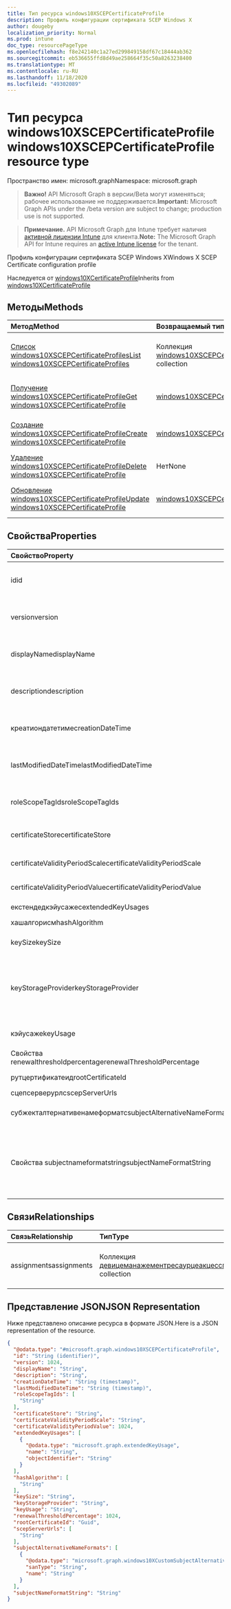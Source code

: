 ```yaml
---
title: Тип ресурса windows10XSCEPCertificateProfile
description: Профиль конфигурации сертификата SCEP Windows X
author: dougeby
localization_priority: Normal
ms.prod: intune
doc_type: resourcePageType
ms.openlocfilehash: f8e242140c1a27ed299849158df67c18444ab362
ms.sourcegitcommit: eb536655ffd8d49ae258664f35c50a8263238400
ms.translationtype: MT
ms.contentlocale: ru-RU
ms.lasthandoff: 11/18/2020
ms.locfileid: "49302089"
---
```

# <a name="windows10xscepcertificateprofile-resource-type"></a><span data-ttu-id="574bf-103">Тип ресурса windows10XSCEPCertificateProfile</span><span class="sxs-lookup"><span data-stu-id="574bf-103">windows10XSCEPCertificateProfile resource type</span></span>

<span data-ttu-id="574bf-104">Пространство имен: microsoft.graph</span><span class="sxs-lookup"><span data-stu-id="574bf-104">Namespace: microsoft.graph</span></span>

> <span data-ttu-id="574bf-105">**Важно!** API Microsoft Graph в версии/Beta могут изменяться; рабочее использование не поддерживается.</span><span class="sxs-lookup"><span data-stu-id="574bf-105">**Important:** Microsoft Graph APIs under the /beta version are subject to change; production use is not supported.</span></span>

> <span data-ttu-id="574bf-106">**Примечание.** API Microsoft Graph для Intune требует наличия [активной лицензии Intune](https://go.microsoft.com/fwlink/?linkid=839381) для клиента.</span><span class="sxs-lookup"><span data-stu-id="574bf-106">**Note:** The Microsoft Graph API for Intune requires an [active Intune license](https://go.microsoft.com/fwlink/?linkid=839381) for the tenant.</span></span>

<span data-ttu-id="574bf-107">Профиль конфигурации сертификата SCEP Windows X</span><span class="sxs-lookup"><span data-stu-id="574bf-107">Windows X SCEP Certificate configuration profile</span></span>


<span data-ttu-id="574bf-108">Наследуется от [windows10XCertificateProfile](../resources/intune-rapolicy-windows10xcertificateprofile.md)</span><span class="sxs-lookup"><span data-stu-id="574bf-108">Inherits from [windows10XCertificateProfile](../resources/intune-rapolicy-windows10xcertificateprofile.md)</span></span>

## <a name="methods"></a><span data-ttu-id="574bf-109">Методы</span><span class="sxs-lookup"><span data-stu-id="574bf-109">Methods</span></span>
|<span data-ttu-id="574bf-110">Метод</span><span class="sxs-lookup"><span data-stu-id="574bf-110">Method</span></span>|<span data-ttu-id="574bf-111">Возвращаемый тип</span><span class="sxs-lookup"><span data-stu-id="574bf-111">Return Type</span></span>|<span data-ttu-id="574bf-112">Описание</span><span class="sxs-lookup"><span data-stu-id="574bf-112">Description</span></span>|
|:---|:---|:---|
|[<span data-ttu-id="574bf-113">Список windows10XSCEPCertificateProfiles</span><span class="sxs-lookup"><span data-stu-id="574bf-113">List windows10XSCEPCertificateProfiles</span></span>](../api/intune-rapolicy-windows10xscepcertificateprofile-list.md)|<span data-ttu-id="574bf-114">Коллекция [windows10XSCEPCertificateProfile](../resources/intune-rapolicy-windows10xscepcertificateprofile.md)</span><span class="sxs-lookup"><span data-stu-id="574bf-114">[windows10XSCEPCertificateProfile](../resources/intune-rapolicy-windows10xscepcertificateprofile.md) collection</span></span>|<span data-ttu-id="574bf-115">Список свойств и связей объектов [windows10XSCEPCertificateProfile](../resources/intune-rapolicy-windows10xscepcertificateprofile.md) .</span><span class="sxs-lookup"><span data-stu-id="574bf-115">List properties and relationships of the [windows10XSCEPCertificateProfile](../resources/intune-rapolicy-windows10xscepcertificateprofile.md) objects.</span></span>|
|[<span data-ttu-id="574bf-116">Получение windows10XSCEPCertificateProfile</span><span class="sxs-lookup"><span data-stu-id="574bf-116">Get windows10XSCEPCertificateProfile</span></span>](../api/intune-rapolicy-windows10xscepcertificateprofile-get.md)|[<span data-ttu-id="574bf-117">windows10XSCEPCertificateProfile</span><span class="sxs-lookup"><span data-stu-id="574bf-117">windows10XSCEPCertificateProfile</span></span>](../resources/intune-rapolicy-windows10xscepcertificateprofile.md)|<span data-ttu-id="574bf-118">Чтение свойств и связей объекта [windows10XSCEPCertificateProfile](../resources/intune-rapolicy-windows10xscepcertificateprofile.md) .</span><span class="sxs-lookup"><span data-stu-id="574bf-118">Read properties and relationships of the [windows10XSCEPCertificateProfile](../resources/intune-rapolicy-windows10xscepcertificateprofile.md) object.</span></span>|
|[<span data-ttu-id="574bf-119">Создание windows10XSCEPCertificateProfile</span><span class="sxs-lookup"><span data-stu-id="574bf-119">Create windows10XSCEPCertificateProfile</span></span>](../api/intune-rapolicy-windows10xscepcertificateprofile-create.md)|[<span data-ttu-id="574bf-120">windows10XSCEPCertificateProfile</span><span class="sxs-lookup"><span data-stu-id="574bf-120">windows10XSCEPCertificateProfile</span></span>](../resources/intune-rapolicy-windows10xscepcertificateprofile.md)|<span data-ttu-id="574bf-121">Создание нового объекта [windows10XSCEPCertificateProfile](../resources/intune-rapolicy-windows10xscepcertificateprofile.md) .</span><span class="sxs-lookup"><span data-stu-id="574bf-121">Create a new [windows10XSCEPCertificateProfile](../resources/intune-rapolicy-windows10xscepcertificateprofile.md) object.</span></span>|
|[<span data-ttu-id="574bf-122">Удаление windows10XSCEPCertificateProfile</span><span class="sxs-lookup"><span data-stu-id="574bf-122">Delete windows10XSCEPCertificateProfile</span></span>](../api/intune-rapolicy-windows10xscepcertificateprofile-delete.md)|<span data-ttu-id="574bf-123">Нет</span><span class="sxs-lookup"><span data-stu-id="574bf-123">None</span></span>|<span data-ttu-id="574bf-124">Удаляет объект [windows10XSCEPCertificateProfile](../resources/intune-rapolicy-windows10xscepcertificateprofile.md).</span><span class="sxs-lookup"><span data-stu-id="574bf-124">Deletes a [windows10XSCEPCertificateProfile](../resources/intune-rapolicy-windows10xscepcertificateprofile.md).</span></span>|
|[<span data-ttu-id="574bf-125">Обновление windows10XSCEPCertificateProfile</span><span class="sxs-lookup"><span data-stu-id="574bf-125">Update windows10XSCEPCertificateProfile</span></span>](../api/intune-rapolicy-windows10xscepcertificateprofile-update.md)|[<span data-ttu-id="574bf-126">windows10XSCEPCertificateProfile</span><span class="sxs-lookup"><span data-stu-id="574bf-126">windows10XSCEPCertificateProfile</span></span>](../resources/intune-rapolicy-windows10xscepcertificateprofile.md)|<span data-ttu-id="574bf-127">Обновление свойств объекта [windows10XSCEPCertificateProfile](../resources/intune-rapolicy-windows10xscepcertificateprofile.md) .</span><span class="sxs-lookup"><span data-stu-id="574bf-127">Update the properties of a [windows10XSCEPCertificateProfile](../resources/intune-rapolicy-windows10xscepcertificateprofile.md) object.</span></span>|

## <a name="properties"></a><span data-ttu-id="574bf-128">Свойства</span><span class="sxs-lookup"><span data-stu-id="574bf-128">Properties</span></span>
|<span data-ttu-id="574bf-129">Свойство</span><span class="sxs-lookup"><span data-stu-id="574bf-129">Property</span></span>|<span data-ttu-id="574bf-130">Тип</span><span class="sxs-lookup"><span data-stu-id="574bf-130">Type</span></span>|<span data-ttu-id="574bf-131">Описание</span><span class="sxs-lookup"><span data-stu-id="574bf-131">Description</span></span>|
|:---|:---|:---|
|<span data-ttu-id="574bf-132">id</span><span class="sxs-lookup"><span data-stu-id="574bf-132">id</span></span>|<span data-ttu-id="574bf-133">String</span><span class="sxs-lookup"><span data-stu-id="574bf-133">String</span></span>|<span data-ttu-id="574bf-134">Идентификатор профиля унаследован от [девицеманажементресаурцеакцесспрофилебасе](../resources/intune-rapolicy-devicemanagementresourceaccessprofilebase.md)</span><span class="sxs-lookup"><span data-stu-id="574bf-134">Profile identifier Inherited from [deviceManagementResourceAccessProfileBase](../resources/intune-rapolicy-devicemanagementresourceaccessprofilebase.md)</span></span>|
|<span data-ttu-id="574bf-135">version</span><span class="sxs-lookup"><span data-stu-id="574bf-135">version</span></span>|<span data-ttu-id="574bf-136">Int32</span><span class="sxs-lookup"><span data-stu-id="574bf-136">Int32</span></span>|<span data-ttu-id="574bf-137">Версия профиля, унаследованного от [девицеманажементресаурцеакцесспрофилебасе](../resources/intune-rapolicy-devicemanagementresourceaccessprofilebase.md)</span><span class="sxs-lookup"><span data-stu-id="574bf-137">Version of the profile Inherited from [deviceManagementResourceAccessProfileBase](../resources/intune-rapolicy-devicemanagementresourceaccessprofilebase.md)</span></span>|
|<span data-ttu-id="574bf-138">displayName</span><span class="sxs-lookup"><span data-stu-id="574bf-138">displayName</span></span>|<span data-ttu-id="574bf-139">String</span><span class="sxs-lookup"><span data-stu-id="574bf-139">String</span></span>|<span data-ttu-id="574bf-140">Отображаемое имя профиля, унаследованное от [девицеманажементресаурцеакцесспрофилебасе](../resources/intune-rapolicy-devicemanagementresourceaccessprofilebase.md)</span><span class="sxs-lookup"><span data-stu-id="574bf-140">Profile display name Inherited from [deviceManagementResourceAccessProfileBase](../resources/intune-rapolicy-devicemanagementresourceaccessprofilebase.md)</span></span>|
|<span data-ttu-id="574bf-141">description</span><span class="sxs-lookup"><span data-stu-id="574bf-141">description</span></span>|<span data-ttu-id="574bf-142">String</span><span class="sxs-lookup"><span data-stu-id="574bf-142">String</span></span>|<span data-ttu-id="574bf-143">Описание профиля, унаследованное от [девицеманажементресаурцеакцесспрофилебасе](../resources/intune-rapolicy-devicemanagementresourceaccessprofilebase.md)</span><span class="sxs-lookup"><span data-stu-id="574bf-143">Profile description Inherited from [deviceManagementResourceAccessProfileBase](../resources/intune-rapolicy-devicemanagementresourceaccessprofilebase.md)</span></span>|
|<span data-ttu-id="574bf-144">креатиондатетиме</span><span class="sxs-lookup"><span data-stu-id="574bf-144">creationDateTime</span></span>|<span data-ttu-id="574bf-145">DateTimeOffset</span><span class="sxs-lookup"><span data-stu-id="574bf-145">DateTimeOffset</span></span>|<span data-ttu-id="574bf-146">Создан профиль DateTime, наследуемый от [девицеманажементресаурцеакцесспрофилебасе](../resources/intune-rapolicy-devicemanagementresourceaccessprofilebase.md)</span><span class="sxs-lookup"><span data-stu-id="574bf-146">DateTime profile was created Inherited from [deviceManagementResourceAccessProfileBase](../resources/intune-rapolicy-devicemanagementresourceaccessprofilebase.md)</span></span>|
|<span data-ttu-id="574bf-147">lastModifiedDateTime</span><span class="sxs-lookup"><span data-stu-id="574bf-147">lastModifiedDateTime</span></span>|<span data-ttu-id="574bf-148">DateTimeOffset</span><span class="sxs-lookup"><span data-stu-id="574bf-148">DateTimeOffset</span></span>|<span data-ttu-id="574bf-149">Последнее изменение профиля DateTime унаследовано от [девицеманажементресаурцеакцесспрофилебасе](../resources/intune-rapolicy-devicemanagementresourceaccessprofilebase.md)</span><span class="sxs-lookup"><span data-stu-id="574bf-149">DateTime profile was last modified Inherited from [deviceManagementResourceAccessProfileBase](../resources/intune-rapolicy-devicemanagementresourceaccessprofilebase.md)</span></span>|
|<span data-ttu-id="574bf-150">roleScopeTagIds</span><span class="sxs-lookup"><span data-stu-id="574bf-150">roleScopeTagIds</span></span>|<span data-ttu-id="574bf-151">Коллекция строк</span><span class="sxs-lookup"><span data-stu-id="574bf-151">String collection</span></span>|<span data-ttu-id="574bf-152">Теги областей унаследованы от [девицеманажементресаурцеакцесспрофилебасе](../resources/intune-rapolicy-devicemanagementresourceaccessprofilebase.md)</span><span class="sxs-lookup"><span data-stu-id="574bf-152">Scope Tags Inherited from [deviceManagementResourceAccessProfileBase](../resources/intune-rapolicy-devicemanagementresourceaccessprofilebase.md)</span></span>|
|<span data-ttu-id="574bf-153">certificateStore</span><span class="sxs-lookup"><span data-stu-id="574bf-153">certificateStore</span></span>|[<span data-ttu-id="574bf-154">certificateStore</span><span class="sxs-lookup"><span data-stu-id="574bf-154">certificateStore</span></span>](../resources/intune-shared-certificatestore.md)|<span data-ttu-id="574bf-155">Сертификат целевого хранилища.</span><span class="sxs-lookup"><span data-stu-id="574bf-155">Target store certificate.</span></span> <span data-ttu-id="574bf-156">Возможные значения: `user`, `machine`.</span><span class="sxs-lookup"><span data-stu-id="574bf-156">Possible values are: `user`, `machine`.</span></span>|
|<span data-ttu-id="574bf-157">certificateValidityPeriodScale</span><span class="sxs-lookup"><span data-stu-id="574bf-157">certificateValidityPeriodScale</span></span>|[<span data-ttu-id="574bf-158">certificateValidityPeriodScale</span><span class="sxs-lookup"><span data-stu-id="574bf-158">certificateValidityPeriodScale</span></span>](../resources/intune-shared-certificatevalidityperiodscale.md)|<span data-ttu-id="574bf-159">Масштаб срока действия сертификата.</span><span class="sxs-lookup"><span data-stu-id="574bf-159">Scale for the Certificate Validity Period.</span></span> <span data-ttu-id="574bf-160">Возможные значения: `days`, `months`, `years`.</span><span class="sxs-lookup"><span data-stu-id="574bf-160">Possible values are: `days`, `months`, `years`.</span></span>|
|<span data-ttu-id="574bf-161">certificateValidityPeriodValue</span><span class="sxs-lookup"><span data-stu-id="574bf-161">certificateValidityPeriodValue</span></span>|<span data-ttu-id="574bf-162">Int32</span><span class="sxs-lookup"><span data-stu-id="574bf-162">Int32</span></span>|<span data-ttu-id="574bf-163">Значение срока действия сертификата</span><span class="sxs-lookup"><span data-stu-id="574bf-163">Value for the Certificate Validity Period</span></span>|
|<span data-ttu-id="574bf-164">екстендедкэйусажес</span><span class="sxs-lookup"><span data-stu-id="574bf-164">extendedKeyUsages</span></span>|<span data-ttu-id="574bf-165">Коллекция [екстендедкэйусаже](../resources/intune-shared-extendedkeyusage.md)</span><span class="sxs-lookup"><span data-stu-id="574bf-165">[extendedKeyUsage](../resources/intune-shared-extendedkeyusage.md) collection</span></span>|<span data-ttu-id="574bf-166">Параметры расширенного использования ключа (EKU).</span><span class="sxs-lookup"><span data-stu-id="574bf-166">Extended Key Usage (EKU) settings.</span></span>|
|<span data-ttu-id="574bf-167">хашалгорисм</span><span class="sxs-lookup"><span data-stu-id="574bf-167">hashAlgorithm</span></span>|<span data-ttu-id="574bf-168">Коллекция [хашалгорисмс](../resources/intune-shared-hashalgorithms.md)</span><span class="sxs-lookup"><span data-stu-id="574bf-168">[hashAlgorithms](../resources/intune-shared-hashalgorithms.md) collection</span></span>|<span data-ttu-id="574bf-169">Алгоритм хеширования SCEP.</span><span class="sxs-lookup"><span data-stu-id="574bf-169">SCEP Hash Algorithm.</span></span>|
|<span data-ttu-id="574bf-170">keySize</span><span class="sxs-lookup"><span data-stu-id="574bf-170">keySize</span></span>|[<span data-ttu-id="574bf-171">keySize</span><span class="sxs-lookup"><span data-stu-id="574bf-171">keySize</span></span>](../resources/intune-shared-keysize.md)|<span data-ttu-id="574bf-172">Размер ключа SCEP.</span><span class="sxs-lookup"><span data-stu-id="574bf-172">SCEP Key Size.</span></span> <span data-ttu-id="574bf-173">Возможные значения: `size1024`, `size2048`, `size4096`.</span><span class="sxs-lookup"><span data-stu-id="574bf-173">Possible values are: `size1024`, `size2048`, `size4096`.</span></span>|
|<span data-ttu-id="574bf-174">keyStorageProvider</span><span class="sxs-lookup"><span data-stu-id="574bf-174">keyStorageProvider</span></span>|[<span data-ttu-id="574bf-175">кэйсторажепровидероптион</span><span class="sxs-lookup"><span data-stu-id="574bf-175">keyStorageProviderOption</span></span>](../resources/intune-shared-keystorageprovideroption.md)|<span data-ttu-id="574bf-176">Поставщик хранилища ключей (KSP).</span><span class="sxs-lookup"><span data-stu-id="574bf-176">Key Storage Provider (KSP).</span></span> <span data-ttu-id="574bf-177">Возможные значения: `useTpmKspOtherwiseUseSoftwareKsp`, `useTpmKspOtherwiseFail`, `usePassportForWorkKspOtherwiseFail`, `useSoftwareKsp`.</span><span class="sxs-lookup"><span data-stu-id="574bf-177">Possible values are: `useTpmKspOtherwiseUseSoftwareKsp`, `useTpmKspOtherwiseFail`, `usePassportForWorkKspOtherwiseFail`, `useSoftwareKsp`.</span></span>|
|<span data-ttu-id="574bf-178">кэйусаже</span><span class="sxs-lookup"><span data-stu-id="574bf-178">keyUsage</span></span>|[<span data-ttu-id="574bf-179">кэйусажес</span><span class="sxs-lookup"><span data-stu-id="574bf-179">keyUsages</span></span>](../resources/intune-shared-keyusages.md)|<span data-ttu-id="574bf-180">Использование ключа SCEP.</span><span class="sxs-lookup"><span data-stu-id="574bf-180">SCEP Key Usage.</span></span> <span data-ttu-id="574bf-181">Возможные значения: `keyEncipherment`, `digitalSignature`.</span><span class="sxs-lookup"><span data-stu-id="574bf-181">Possible values are: `keyEncipherment`, `digitalSignature`.</span></span>|
|<span data-ttu-id="574bf-182">Свойства renewalthresholdpercentage</span><span class="sxs-lookup"><span data-stu-id="574bf-182">renewalThresholdPercentage</span></span>|<span data-ttu-id="574bf-183">Int32</span><span class="sxs-lookup"><span data-stu-id="574bf-183">Int32</span></span>|<span data-ttu-id="574bf-184">Процент порогового возобновления сертификата</span><span class="sxs-lookup"><span data-stu-id="574bf-184">Certificate renewal threshold percentage</span></span>|
|<span data-ttu-id="574bf-185">рутцертификатеид</span><span class="sxs-lookup"><span data-stu-id="574bf-185">rootCertificateId</span></span>|<span data-ttu-id="574bf-186">Guid</span><span class="sxs-lookup"><span data-stu-id="574bf-186">Guid</span></span>|<span data-ttu-id="574bf-187">ИД доверенного корневого сертификата</span><span class="sxs-lookup"><span data-stu-id="574bf-187">Trusted Root Certificate ID</span></span>|
|<span data-ttu-id="574bf-188">сцепсерверурлс</span><span class="sxs-lookup"><span data-stu-id="574bf-188">scepServerUrls</span></span>|<span data-ttu-id="574bf-189">Коллекция строк</span><span class="sxs-lookup"><span data-stu-id="574bf-189">String collection</span></span>|<span data-ttu-id="574bf-190">URL-адреса сервера SCEP.</span><span class="sxs-lookup"><span data-stu-id="574bf-190">SCEP Server Url(s).</span></span>|
|<span data-ttu-id="574bf-191">субжекталтернативенамеформатс</span><span class="sxs-lookup"><span data-stu-id="574bf-191">subjectAlternativeNameFormats</span></span>|<span data-ttu-id="574bf-192">Коллекция [windows10XCustomSubjectAlternativeName](../resources/intune-rapolicy-windows10xcustomsubjectalternativename.md)</span><span class="sxs-lookup"><span data-stu-id="574bf-192">[windows10XCustomSubjectAlternativeName](../resources/intune-rapolicy-windows10xcustomsubjectalternativename.md) collection</span></span>|<span data-ttu-id="574bf-193">Настраиваемые атрибуты AAD.</span><span class="sxs-lookup"><span data-stu-id="574bf-193">Custom AAD Attributes.</span></span>|
|<span data-ttu-id="574bf-194">Свойства subjectnameformatstring</span><span class="sxs-lookup"><span data-stu-id="574bf-194">subjectNameFormatString</span></span>|<span data-ttu-id="574bf-195">String</span><span class="sxs-lookup"><span data-stu-id="574bf-195">String</span></span>|<span data-ttu-id="574bf-196">Настраиваемый формат для использования с SubjectNameFormat = Custom.</span><span class="sxs-lookup"><span data-stu-id="574bf-196">Custom format to use with SubjectNameFormat = Custom.</span></span> <span data-ttu-id="574bf-197">Пример: CN = {EmailAddress}}, E = {EmailAddress}}, OU = Enterprise Users, O = Contoso Corporation, L = Redmond, ST = Вашингтон, C = US</span><span class="sxs-lookup"><span data-stu-id="574bf-197">Example: CN={{EmailAddress}},E={{EmailAddress}},OU=Enterprise Users,O=Contoso Corporation,L=Redmond,ST=WA,C=US</span></span>|

## <a name="relationships"></a><span data-ttu-id="574bf-198">Связи</span><span class="sxs-lookup"><span data-stu-id="574bf-198">Relationships</span></span>
|<span data-ttu-id="574bf-199">Связь</span><span class="sxs-lookup"><span data-stu-id="574bf-199">Relationship</span></span>|<span data-ttu-id="574bf-200">Тип</span><span class="sxs-lookup"><span data-stu-id="574bf-200">Type</span></span>|<span data-ttu-id="574bf-201">Описание</span><span class="sxs-lookup"><span data-stu-id="574bf-201">Description</span></span>|
|:---|:---|:---|
|<span data-ttu-id="574bf-202">assignments</span><span class="sxs-lookup"><span data-stu-id="574bf-202">assignments</span></span>|<span data-ttu-id="574bf-203">Коллекция [девицеманажементресаурцеакцесспрофилеассигнмент](../resources/intune-rapolicy-devicemanagementresourceaccessprofileassignment.md)</span><span class="sxs-lookup"><span data-stu-id="574bf-203">[deviceManagementResourceAccessProfileAssignment](../resources/intune-rapolicy-devicemanagementresourceaccessprofileassignment.md) collection</span></span>|<span data-ttu-id="574bf-204">Список назначений для профиля конфигурации устройства.</span><span class="sxs-lookup"><span data-stu-id="574bf-204">The list of assignments for the device configuration profile.</span></span> <span data-ttu-id="574bf-205">Наследуется от [девицеманажементресаурцеакцесспрофилебасе](../resources/intune-rapolicy-devicemanagementresourceaccessprofilebase.md)</span><span class="sxs-lookup"><span data-stu-id="574bf-205">Inherited from [deviceManagementResourceAccessProfileBase](../resources/intune-rapolicy-devicemanagementresourceaccessprofilebase.md)</span></span>|

## <a name="json-representation"></a><span data-ttu-id="574bf-206">Представление JSON</span><span class="sxs-lookup"><span data-stu-id="574bf-206">JSON Representation</span></span>
<span data-ttu-id="574bf-207">Ниже представлено описание ресурса в формате JSON.</span><span class="sxs-lookup"><span data-stu-id="574bf-207">Here is a JSON representation of the resource.</span></span>
<!-- {
  "blockType": "resource",
  "keyProperty": "id",
  "@odata.type": "microsoft.graph.windows10XSCEPCertificateProfile"
}
-->
``` json
{
  "@odata.type": "#microsoft.graph.windows10XSCEPCertificateProfile",
  "id": "String (identifier)",
  "version": 1024,
  "displayName": "String",
  "description": "String",
  "creationDateTime": "String (timestamp)",
  "lastModifiedDateTime": "String (timestamp)",
  "roleScopeTagIds": [
    "String"
  ],
  "certificateStore": "String",
  "certificateValidityPeriodScale": "String",
  "certificateValidityPeriodValue": 1024,
  "extendedKeyUsages": [
    {
      "@odata.type": "microsoft.graph.extendedKeyUsage",
      "name": "String",
      "objectIdentifier": "String"
    }
  ],
  "hashAlgorithm": [
    "String"
  ],
  "keySize": "String",
  "keyStorageProvider": "String",
  "keyUsage": "String",
  "renewalThresholdPercentage": 1024,
  "rootCertificateId": "Guid",
  "scepServerUrls": [
    "String"
  ],
  "subjectAlternativeNameFormats": [
    {
      "@odata.type": "microsoft.graph.windows10XCustomSubjectAlternativeName",
      "sanType": "String",
      "name": "String"
    }
  ],
  "subjectNameFormatString": "String"
}
```




